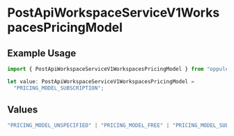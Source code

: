# PostApiWorkspaceServiceV1WorkspacesPricingModel

## Example Usage

```typescript
import { PostApiWorkspaceServiceV1WorkspacesPricingModel } from "oppulence-backend-sdk/models/operations";

let value: PostApiWorkspaceServiceV1WorkspacesPricingModel =
  "PRICING_MODEL_SUBSCRIPTION";
```

## Values

```typescript
"PRICING_MODEL_UNSPECIFIED" | "PRICING_MODEL_FREE" | "PRICING_MODEL_SUBSCRIPTION" | "PRICING_MODEL_USAGE_BASED" | "PRICING_MODEL_ENTERPRISE"
```